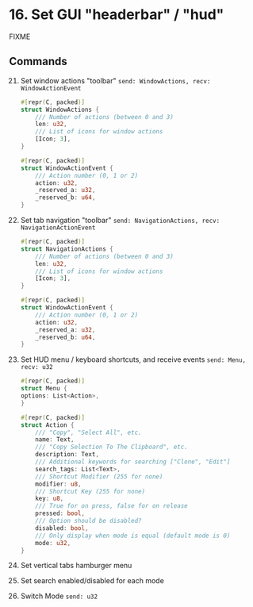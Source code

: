 # 16. Set GUI "headerbar" / "hud"
FIXME

## Commands
 21. Set window actions "toolbar" `send: WindowActions, recv: WindowActionEvent`
     ```rust
     #[repr(C, packed)]
     struct WindowActions {
         /// Number of actions (between 0 and 3)
         len: u32,
         /// List of icons for window actions
         [Icon; 3],
     }
     ```

     ```rust
     #[repr(C, packed)]
     struct WindowActionEvent {
         /// Action number (0, 1 or 2)
         action: u32,
         _reserved_a: u32,
         _reserved_b: u64,
     }
     ```
 22. Set tab navigation "toolbar" `send: NavigationActions, recv: NavigationActionEvent`
     ```rust
     #[repr(C, packed)]
     struct NavigationActions {
         /// Number of actions (between 0 and 3)
         len: u32,
         /// List of icons for window actions
         [Icon; 3],
     }
     ```

     ```rust
     #[repr(C, packed)]
     struct WindowActionEvent {
         /// Action number (0, 1 or 2)
         action: u32,
         _reserved_a: u32,
         _reserved_b: u64,
     }
     ```
 23. Set HUD menu / keyboard shortcuts, and receive events `send: Menu, recv: u32`
     ```rust
     #[repr(C, packed)]
     struct Menu {
	 options: List<Action>,
     }

     #[repr(C, packed)]
     struct Action {
         /// "Copy", "Select All", etc.
         name: Text,
         /// "Copy Selection To The Clipboard", etc.
         description: Text,
         /// Additional keywords for searching ["Clone", "Edit"]
         search_tags: List<Text>,
         /// Shortcut Modifier (255 for none)
         modifier: u8,
         /// Shortcut Key (255 for none)
         key: u8,
         /// True for on press, false for on release
         pressed: bool,
         /// Option should be disabled?
         disabled: bool,
         /// Only display when mode is equal (default mode is 0)
         mode: u32,
     }
     ```
 24. Set vertical tabs hamburger menu
 25. Set search enabled/disabled for each mode
 44. Switch Mode `send: u32`
